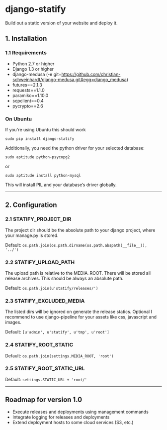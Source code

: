 # django-statify #

Build out a static version of your website and deploy it.


## 1. Installation ##


### 1.1 Requirements ###

* Python 2.7 or higher
* Django 1.3 or higher
* django-medusa (-e git+https://github.com/christian-schweinhardt/django-medusa.git#egg=django_medusa)
* futures==2.1.3
* requests==1.1.0
* paramiko==1.10.0
* scpclient==0.4
* pycrypto==2.6


### On Ubuntu ###

If you're using Ubuntu this should work

`sudo pip install django-statify`

Additionally, you need the python driver for your selected database:

`sudo aptitude python-psycopg2`

or

`sudo aptitude install python-mysql`

This will install PIL and your database’s driver globally.


- - -

## 2. Configuration ##


### 2.1 STATIFY_PROJECT_DIR ###

The project dir should be the absolute path to your django project, where your 
manage.py is stored.

Default: `os.path.join(os.path.dirname(os.path.abspath(__file__)), '../')`


### 2.2 STATIFY_UPLOAD_PATH ###

The upload path is relative to the MEDIA_ROOT. There will be stored all release 
archives. This should be always an absolute path.

Default: `os.path.join(u'statify/releases/')`


### 2.3 STATIFY_EXCLUDED_MEDIA ###

The listed dirs will be ignored on generate the release statics.
Optional I recommend to use django-pipeline for your assets like css, 
javascript and images.

Default: `[u'admin', u'statify', u'tmp', u'root']`


### 2.4 STATIFY_ROOT_STATIC ###

Default: `os.path.join(settings.MEDIA_ROOT, 'root')`


### 2.5 STATIFY_ROOT_STATIC_URL ###

Default: `settings.STATIC_URL + 'root/'`


- - -

## Roadmap for version 1.0 ##

* Execute releases and deployments using management commands
* Integrate logging for releases and deployments
* Extend deployment hosts to some cloud services (S3, etc.)
